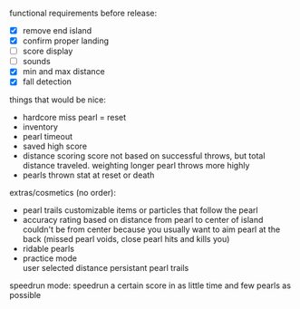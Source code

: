 functional requirements before release:
- [x] remove end island
- [x] confirm proper landing
- [ ] score display
- [ ] sounds
- [x] min and max distance
- [x] fall detection

things that would be nice:
- hardcore
    miss pearl = reset
- inventory
- pearl timeout
- saved high score
- distance scoring
    score not based on successful throws, but total distance traveled. weighting longer pearl throws more highly
- pearls thrown stat
    at reset or death

extras/cosmetics (no order):
- pearl trails
    customizable items or particles that follow the pearl
- accuracy rating based on distance from pearl to center of island
    couldn't be from center because you usually want to aim pearl at the back (missed pearl voids, close pearl hits and kills you)
- ridable pearls
- practice mode   
    user selected distance
    persistant pearl trails
    

speedrun mode:
    speedrun a certain score in as little time and few pearls as possible
    